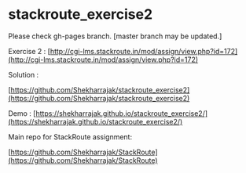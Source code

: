 # stackroute_exercise2

Please check gh-pages branch. [master branch may be updated.]

Exercise 2 :
[http://cgi-lms.stackroute.in/mod/assign/view.php?id=172](http://cgi-lms.stackroute.in/mod/assign/view.php?id=172)

Solution :

[https://github.com/Shekharrajak/stackroute_exercise2](https://github.com/Shekharrajak/stackroute_exercise2)

Demo :
[https://shekharrajak.github.io/stackroute_exercise2/](https://shekharrajak.github.io/stackroute_exercise2/)

Main repo for StackRoute assignment:

[https://github.com/Shekharrajak/StackRoute](https://github.com/Shekharrajak/StackRoute)
